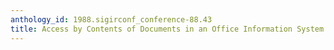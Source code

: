 ```yaml
---
anthology_id: 1988.sigirconf_conference-88.43
title: Access by Contents of Documents in an Office Information System
---
```

